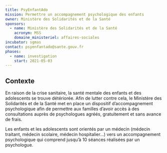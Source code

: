 ```yaml
---
title: PsyEnfantAdo
mission: Permettre un accompagnement psychologique des enfants
owner: Ministère des Solidarités et de la Santé
sponsors:
  - name: Ministère des Solidarités et de la Santé
    acronym: MSS
    domaine_ministeriel: affaires-sociales
incubator: sgmas
contact: psyenfantado@sante.gouv.fr
phases:
  - name: investigation
    start: 2021-05-03
---
```


## Contexte

En raison de la crise sanitaire, la santé mentale des enfants et des adolescents se trouve détériorée. Afin de lutter contre cela, le Ministère des Solidarités et de la Santé met en place un dispositif d’accompagnement psychologique afin de permettre aux familles d’avoir accès à des consultations auprès de psychologues agréés, gratuitement et sans avance de frais.

Les enfants et les adolescents sont orientés par un médecin (médecin traitant, médecin scolaire, médecin hospitalier...) vers un accompagnement psychologique qui comprend jusqu’à 10 séances réalisées par un psychologue.
